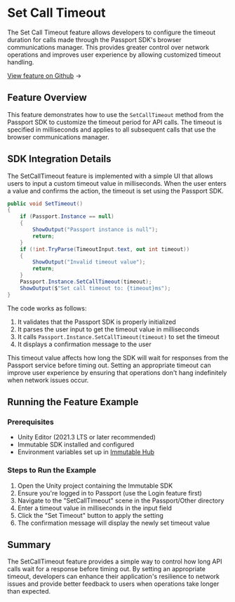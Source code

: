 <div class="display-none">

# Set Call Timeout

</div>

The Set Call Timeout feature allows developers to configure the timeout duration for calls made through the Passport SDK's browser communications manager. This provides greater control over network operations and improves user experience by allowing customized timeout handling.

<div class="button-component">

[View feature on Github](https://github.com/immutable/unity-immutable-sdk/tree/main/sample/Assets/Scripts/Passport/Other/SetCallTimeout) <span class="button-component-arrow">→</span>

</div>

## Feature Overview

This feature demonstrates how to use the `SetCallTimeout` method from the Passport SDK to customize the timeout period for API calls. The timeout is specified in milliseconds and applies to all subsequent calls that use the browser communications manager.

## SDK Integration Details

The SetCallTimeout feature is implemented with a simple UI that allows users to input a custom timeout value in milliseconds. When the user enters a value and confirms the action, the timeout is set using the Passport SDK.

```csharp title="SetCallTimeoutScript" manualLink="https://github.com/immutable/unity-immutable-sdk/blob/main/sample/Assets/Scripts/Passport/Other/SetCallTimeout/SetCallTimeoutScript.cs"
public void SetTimeout()
{
    if (Passport.Instance == null)
    {
        ShowOutput("Passport instance is null");
        return;
    }
    if (!int.TryParse(TimeoutInput.text, out int timeout))
    {
        ShowOutput("Invalid timeout value");
        return;
    }
    Passport.Instance.SetCallTimeout(timeout);
    ShowOutput($"Set call timeout to: {timeout}ms");
}
```

The code works as follows:
1. It validates that the Passport SDK is properly initialized
2. It parses the user input to get the timeout value in milliseconds
3. It calls `Passport.Instance.SetCallTimeout(timeout)` to set the timeout
4. It displays a confirmation message to the user

This timeout value affects how long the SDK will wait for responses from the Passport service before timing out. Setting an appropriate timeout can improve user experience by ensuring that operations don't hang indefinitely when network issues occur.

## Running the Feature Example

### Prerequisites
- Unity Editor (2021.3 LTS or later recommended)
- Immutable SDK installed and configured
- Environment variables set up in [Immutable Hub](https://hub.immutable.com)

### Steps to Run the Example
1. Open the Unity project containing the Immutable SDK
2. Ensure you're logged in to Passport (use the Login feature first)
3. Navigate to the "SetCallTimeout" scene in the Passport/Other directory
4. Enter a timeout value in milliseconds in the input field
5. Click the "Set Timeout" button to apply the setting
6. The confirmation message will display the newly set timeout value

## Summary

The SetCallTimeout feature provides a simple way to control how long API calls wait for a response before timing out. By setting an appropriate timeout, developers can enhance their application's resilience to network issues and provide better feedback to users when operations take longer than expected. 